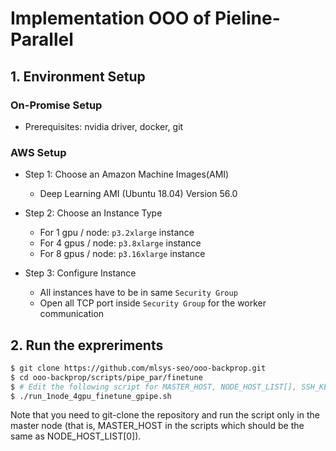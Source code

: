 # Implementation OOO of Pieline-Parallel

## 1. Environment Setup

### On-Promise Setup
- Prerequisites: nvidia driver, docker, git

### AWS Setup

- Step 1: Choose an Amazon Machine Images(AMI)
    - Deep Learning AMI (Ubuntu 18.04) Version 56.0 


- Step 2: Choose an Instance Type
    - For 1 gpu / node: `p3.2xlarge` instance
    - For 4 gpus / node: `p3.8xlarge` instance
    - For 8 gpus / node: `p3.16xlarge` instance


- Step 3: Configure Instance
    - All instances have to be in same `Security Group`
    - Open all TCP port inside `Security Group` for the worker communication

## 2. Run the expreriments 

```bash
$ git clone https://github.com/mlsys-seo/ooo-backprop.git
$ cd ooo-backprop/scripts/pipe_par/finetune
$ # Edit the following script for MASTER_HOST, NODE_HOST_LIST[], SSH_KEY_PATH, SSH_ID
$ ./run_1node_4gpu_finetune_gpipe.sh
```
Note that you need to git-clone the repository and run the script only in the master node (that is, MASTER_HOST in the scripts which should be the same as NODE_HOST_LIST[0]).
